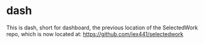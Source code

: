 # dash

This is dash, short for dashboard, the previous location of the SelectedWork repo, which is now located at: https://github.com/jex441/selectedwork
